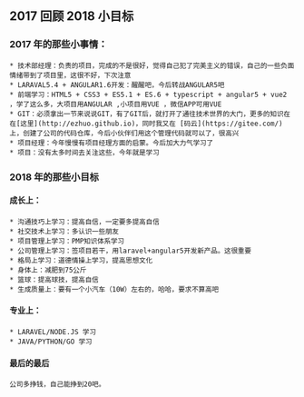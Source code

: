 ## 2017 回顾 2018 小目标

### 2017 年的那些小事情：

```
* 技术部经理：负责的项目，完成的不是很好，觉得自己犯了完美主义的错误，自己的一些负面情绪带到了项目里，这很不好，下次注意
* LARAVAL5.4 + ANGULAR1.6开发：醒醒吧，今后转战ANGULAR5吧
* 前端学习：HTML5 + CSS3 + ES5.1 + ES.6 + typescript + angular5 + vue2 ，学了这么多，大项目用ANGULAR ,小项目用VUE ，微信APP可用VUE
* GIT：必须拿出一节来说说GIT，有了GIT后，就打开了通往技术世界的大门，更多的知识在在[这里](http://ezhuo.github.io)，同时我又在 [码云](https://gitee.com/) 上，创建了公司的代码仓库，今后小伙伴们用这个管理代码就可以了，很高兴
* 项目经理：今年慢慢有项目经理方面的启蒙。今后加大力气学习了
* 项目：没有太多时间去关注这些，今年就是学习
```

### 2018 年的那些小目标

#### 成长上：

```
* 沟通技巧上学习：提高自信，一定要多提高自信
* 社交技术上学习：多认识一些朋友
* 项目管理上学习：PMP知识体系学习
* 公司管理上学习：签项目若干，用laravel+angular5开发新产品。这很重要
* 格局上学习：道德情操上学习，提高思想文化
* 身体上：减肥到75公斤
* 篮球：提高球技，提高自信
* 生成质量上：要有一个小汽车（10W）左右的，哈哈，要求不算高吧
```

#### 专业上：

```
* LARAVEL/NODE.JS 学习
* JAVA/PYTHON/GO 学习
```

#### 最后的最后

```
公司多挣钱，自己能挣到20吧。
```
